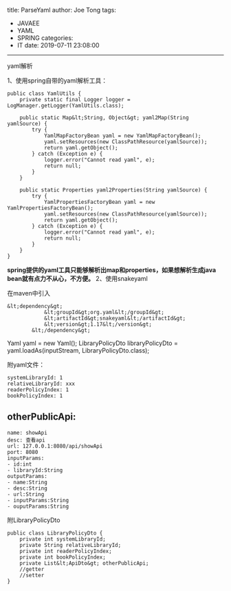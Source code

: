 title: ParseYaml
author: Joe Tong
tags:
  - JAVAEE
  - YAML
  - SPRING
categories:
  - IT
date: 2019-07-11 23:08:00
---
yaml解析


1、使用spring自带的yaml解析工具：
```
public class YamlUtils {
    private static final Logger logger = LogManager.getLogger(YamlUtils.class);

    public static Map&lt;String, Object&gt; yaml2Map(String yamlSource) {
        try {
            YamlMapFactoryBean yaml = new YamlMapFactoryBean();
            yaml.setResources(new ClassPathResource(yamlSource));
            return yaml.getObject();
        } catch (Exception e) {
            logger.error("Cannot read yaml", e);
            return null;
        }
    }

    public static Properties yaml2Properties(String yamlSource) {
        try {
            YamlPropertiesFactoryBean yaml = new YamlPropertiesFactoryBean();
            yaml.setResources(new ClassPathResource(yamlSource));
            return yaml.getObject();
        } catch (Exception e) {
            logger.error("Cannot read yaml", e);
            return null;
        }
    }
}
```
**spring提供的yaml工具只能够解析出map和properties，如果想解析生成java bean就有点力不从心，不方便。** 
2、使用snakeyaml 

在maven中引入
```
&lt;dependency&gt;
            &lt;groupId&gt;org.yaml&lt;/groupId&gt;
            &lt;artifactId&gt;snakeyaml&lt;/artifactId&gt;
            &lt;version&gt;1.17&lt;/version&gt;
        &lt;/dependency&gt;
```
Yaml yaml = new Yaml();
LibraryPolicyDto libraryPolicyDto = yaml.loadAs(inputStream, LibraryPolicyDto.class);

附yaml文件：
```
systemLibraryId: 1 
relativeLibraryId: xxx 
readerPolicyIndex: 1 
bookPolicyIndex: 1 
```
otherPublicApi: 
- 
```
name: showApi 
desc: 查看api 
url: 127.0.0.1:8080/api/showApi 
port: 8080 
inputParams: 
- id:int 
- libraryId:String 
outputParams: 
- name:String 
- desc:String 
- url:String 
- inputParams:String 
- ouputParams:String
```
附LibraryPolicyDto
```
public class LibraryPolicyDto {
    private int systemLibraryId;
    private String relativeLibraryId;
    private int readerPolicyIndex;
    private int bookPolicyIndex;
    private List&lt;ApiDto&gt; otherPublicApi;
    //getter
    //setter
}
```

